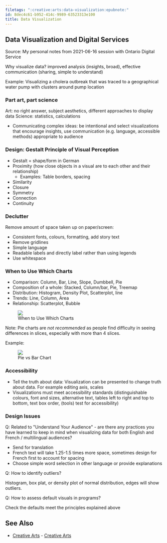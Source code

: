 ```yaml
---
filetags: ":creative:arts:data-visualization:epubnote:"
id: 8dec4c61-b952-414c-9989-63523313e100
title: Data Visualization
---
```


## Data Visualization and Digital Services

Source: My personal notes from 2021-06-16 session with Ontario Digital
Service

Why visualize data? improved analysis (insights, broad), effective
communication (sharing, simple to understand)

Example: Visualizing a cholera outbreak that was traced to a
geographical water pump with clusters around pump location

### Part art, part science

Art: no right answer, subject aesthetics, different approaches to
display data Science: statistics, calculations

- Communicating complex ideas: be intentional and select visualizations
  that encourage insights, use communication (e.g. language, accessible
  methods) appropriate to audience

### Design: Gestalt Principle of Visual Perception

- Gestalt = shape/form in German
- Proximity (how close objects in a visual are to each other and their
  relationship)
  - Examples: Table borders, spacing
- Similarity
- Closure
- Symmetry
- Connection
- Continuity

### Declutter

Remove amount of space taken up on paper/screen:

- Consistent fonts, colours, formatting, add story text
- Remove gridlines
- Simple language
- Readable labels and directly label rather than using legends
- Use whitespace

### When to Use Which Charts

- Comparison: Column, Bar, Line, Slope, Dumbbell, Pie
- Composition of a whole: Stacked, Column/bar, Pie, Treemap
- Distribution: Histogram, Density Plot, Scatterplot, line
- Trends: Line, Column, Area
- Relationship: Scatterplot, Bubble

<figure>
<img src="../media/Learning-Creative-Arts-2021-06-16-14-11-46.png" />
<figcaption>When to Use Which Charts</figcaption>
</figure>

Note: Pie charts are *not recommended* as people find difficulty in
seeing differences in slices, especially with more than 4 slices.

Example:

<figure>
<img src="../media/Learning-Creative-Arts-2021-06-16-14-17-52.png" />
<figcaption>Pie vs Bar Chart</figcaption>
</figure>

### Accessibility

- Tell the truth about data: Visualization can be presented to change
  truth about data. For example editing axis, scales
- Visualizations must meet accessibility standards (distinguishable
  colours, font and sizes, alternative text, tables left to right and
  top to bottom, text box order, (tools) test for accessibility)

### Design Issues

Q: Related to "Understand Your Audience" - are there any practices you
have learned to keep in mind when visualizing data for both English and
French / multilingual audiences?

- Send for translation
- French text will take 1.25-1.5 times more space, sometimes design for
  French first to account for spacing
- Choose simple word selection in other language or provide explanations

Q: How to identify outliers?

Histogram, box plat, or density plot of normal distribution, edges will
show outliers.

Q: How to assess default visuals in programs?

Check the defaults meet the principles explained above

## See Also

- [Creative Arts](../700-arts-learning-creative-arts) - [Creative
  Arts](id:46d4e081-598c-4a1a-936d-7cc9c95abf7e)
